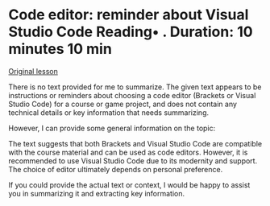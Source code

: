 # Code editor: reminder about Visual Studio Code Reading• . Duration: 10 minutes 10 min

[Original lesson](https://www.coursera.org/learn/uol-introduction-to-programming-1/supplement/cCebo/code-editor-reminder-about-visual-studio-code)

There is no text provided for me to summarize. The given text appears to be instructions or reminders about choosing a code editor (Brackets or Visual Studio Code) for a course or game project, and does not contain any technical details or key information that needs summarizing.

However, I can provide some general information on the topic:

The text suggests that both Brackets and Visual Studio Code are compatible with the course material and can be used as code editors. However, it is recommended to use Visual Studio Code due to its modernity and support. The choice of editor ultimately depends on personal preference.

If you could provide the actual text or context, I would be happy to assist you in summarizing it and extracting key information.

